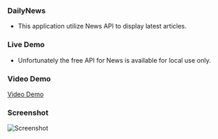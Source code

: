 ### DailyNews

- This application utilize News API to display latest articles.

### Live Demo

- Unfortunately the free API for News is available for local use only.

### Video Demo
[Video Demo](https://www.youtube.com/watch?v=pVBFykvvu1w)


### Screenshot
![Screenshot](./src/assets/landingPage.png)
